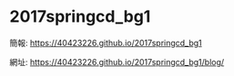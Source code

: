 # 2017springcd_bg1

簡報: https://40423226.github.io/2017springcd_bg1

網址: https://40423226.github.io/2017springcd_bg1/blog/
